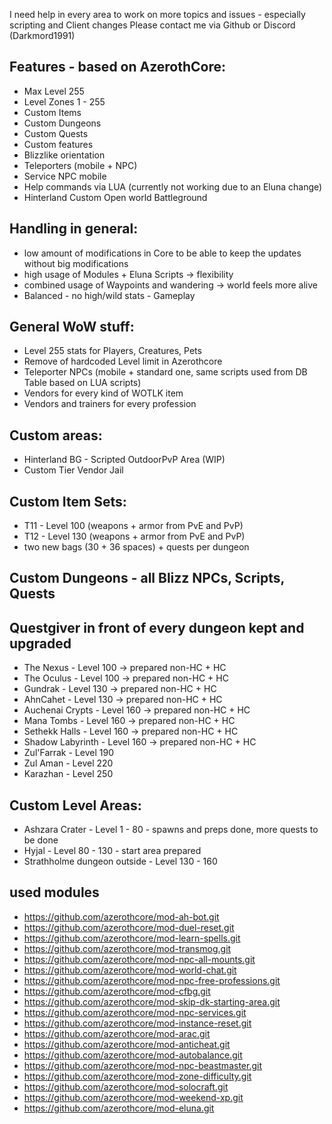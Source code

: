 I need help in every area to work on more topics and issues - especially scripting and Client changes
Please contact me via Github or Discord (Darkmord1991)

## Features - based on AzerothCore:

* Max Level 255
* Level Zones 1 - 255
* Custom Items
* Custom Dungeons
* Custom Quests
* Custom features
* Blizzlike orientation
* Teleporters (mobile + NPC)
* Service NPC mobile
* Help commands via LUA (currently not working due to an Eluna change)
* Hinterland Custom Open world Battleground

## Handling in general:

* low amount of modifications in Core to be able to keep the updates without big modifications
* high usage of Modules + Eluna Scripts -> flexibility
* combined usage of Waypoints and wandering -> world feels more alive
* Balanced - no high/wild stats - Gameplay

## General WoW stuff:

* Level 255 stats for Players, Creatures, Pets
* Remove of hardcoded Level limit in Azerothcore
* Teleporter NPCs (mobile + standard one, same scripts used from DB Table based on LUA scripts)
* Vendors for every kind of WOTLK item
* Vendors and trainers for every profession

## Custom areas:

* Hinterland BG - Scripted OutdoorPvP Area (WIP)
* Custom Tier Vendor Jail

## Custom Item Sets:

* T11 - Level 100 (weapons + armor from PvE and PvP)
* T12 - Level 130 (weapons + armor from PvE and PvP)
* two new bags (30 + 36 spaces) + quests per dungeon

## Custom Dungeons - all Blizz NPCs, Scripts, Quests 
## Questgiver in front of every dungeon kept and upgraded

* The Nexus         - Level 100 -> prepared non-HC + HC
* The Oculus        - Level 100 -> prepared non-HC + HC
* Gundrak           - Level 130 -> prepared non-HC + HC
* AhnCahet          - Level 130 -> prepared non-HC + HC
* Auchenai Crypts   - Level 160 -> prepared non-HC + HC
* Mana Tombs        - Level 160 -> prepared non-HC + HC
* Sethekk Halls     - Level 160 -> prepared non-HC + HC
* Shadow Labyrinth  - Level 160 -> prepared non-HC + HC
* Zul'Farrak        - Level 190
* Zul Aman          - Level 220
* Karazhan          - Level 250

## Custom Level Areas:
* Ashzara Crater - Level 1 - 80 - spawns and preps done, more quests to be done
* Hyjal - Level 80 - 130 - start area prepared
* Strathholme dungeon outside - Level 130 - 160

## used modules
* https://github.com/azerothcore/mod-ah-bot.git
* https://github.com/azerothcore/mod-duel-reset.git
* https://github.com/azerothcore/mod-learn-spells.git
* https://github.com/azerothcore/mod-transmog.git
* https://github.com/azerothcore/mod-npc-all-mounts.git
* https://github.com/azerothcore/mod-world-chat.git
* https://github.com/azerothcore/mod-npc-free-professions.git
* https://github.com/azerothcore/mod-cfbg.git
* https://github.com/azerothcore/mod-skip-dk-starting-area.git
* https://github.com/azerothcore/mod-npc-services.git
* https://github.com/azerothcore/mod-instance-reset.git
* https://github.com/azerothcore/mod-arac.git
* https://github.com/azerothcore/mod-anticheat.git
* https://github.com/azerothcore/mod-autobalance.git
* https://github.com/azerothcore/mod-npc-beastmaster.git
* https://github.com/azerothcore/mod-zone-difficulty.git
* https://github.com/azerothcore/mod-solocraft.git
* https://github.com/azerothcore/mod-weekend-xp.git
* https://github.com/azerothcore/mod-eluna.git
